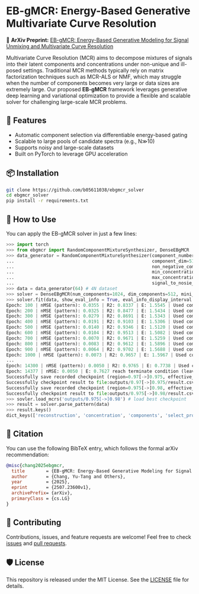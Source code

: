 # EB-gMCR: Energy-Based Generative Multivariate Curve Resolution

📄 **ArXiv Preprint:** [EB-gMCR: Energy-Based Generative Modeling for Signal Unmixing and Multivariate Curve Resolution](https://arxiv.org/abs/2507.23600v1)

Multivariate Curve Resolution (MCR) aims to decompose mixtures of signals into their latent components and concentrations under non-unique and ill-posed settings. Traditional MCR methods typically rely on matrix factorization techniques such as MCR-ALS or NMF, which may struggle when the number of components becomes very large or data sizes are extremely large. Our proposed **EB-gMCR** framework leverages generative deep learning and variational optimization to provide a flexible and scalable solver for challenging large-scale MCR problems.

## 🔑 Features

* Automatic component selection via differentiable energy-based gating
* Scalable to large pools of candidate spectra (e.g., N≫10)
* Supports noisy and large-scale datasets
* Built on PyTorch to leverage GPU acceleration

## 📦 Installation

```bash
git clone https://github.com/b05611038/ebgmcr_solver
cd ebgmcr_solver
pip install -r requirements.txt
```

## 🚀 How to Use

You can apply the EB-gMCR solver in just a few lines:

```python
>>> import torch
>>> from ebgmcr import RandomComponentMixtureSynthesizer, DenseEBgMCR
>>> data_generator = RandomComponentMixtureSynthesizer(component_number=16,
...                                                    component_dim=512,
...                                                    non_negative_component=True,
...                                                    min_concentration=1.,
...                                                    max_concentration=10.,
...                                                    signal_to_nosie_ratio=20.) # SNR in dB
>>> data = data_generator(64) # 4N dataset
>>> solver = DenseEBgMCR(num_components=1024, dim_components=512, mini_batch_size=16, device = torch.device('cuda:0'))
>>> solver.fit(data, show_eval_info = True, eval_info_display_interval = 100, log_dir = 'outputs')
Epoch: 100 | nMSE (pattern): 0.0355 | R2: 0.8337 | E: 1.5545 | Used components: 429
Epoch: 200 | nMSE (pattern): 0.0325 | R2: 0.8477 | E: 1.5434 | Used components: 408
Epoch: 300 | nMSE (pattern): 0.0279 | R2: 0.8691 | E: 1.5343 | Used components: 378
Epoch: 400 | nMSE (pattern): 0.0191 | R2: 0.9103 | E: 1.5306 | Used components: 372
Epoch: 500 | nMSE (pattern): 0.0140 | R2: 0.9346 | E: 1.5120 | Used components: 372
Epoch: 600 | nMSE (pattern): 0.0104 | R2: 0.9513 | E: 1.5082 | Used components: 374
Epoch: 700 | nMSE (pattern): 0.0070 | R2: 0.9671 | E: 1.5259 | Used components: 378
Epoch: 800 | nMSE (pattern): 0.0083 | R2: 0.9612 | E: 1.5896 | Used components: 136
Epoch: 900 | nMSE (pattern): 0.0064 | R2: 0.9702 | E: 1.5688 | Used components: 83
Epoch: 1000 | nMSE (pattern): 0.0073 | R2: 0.9657 | E: 1.5967 | Used components: 45
...
Epoch: 14300 | nMSE (pattern): 0.0050 | R2: 0.9765 | E: 0.7738 | Used components: 22
Epoch: 14377 | nMSE: 0.0050 | E: 0.7627 reach terminate condition (leave converge region).
Successfully save recorded checkpoint (region=0.97[->]0.975, effective_components=19)
Successfully checkpoint result to file:outputs/0.97[->]0.975/result.csv.
Successfully save recorded checkpoint (region=0.975[->]0.98, effective_components=21)
Successfully checkpoint result to file:outputs/0.975[->]0.98/result.csv.
>>> sovler.load_mcrs('outputs/0.975[->]0.98') # load best checkpoint
>>> result = solver.parse_pattern(data)
>>> result.keys()
dict_keys(['reconstruction', 'concentration', 'components', 'select_prob'])
```

## 📖 Citation

You can use the following BibTeX entry, which follows the formal arXiv recommendation:

```bibtex
@misc{chang2025ebgmcr,
  title        = {EB-gMCR: Energy-Based Generative Modeling for Signal Unmixing and Multivariate Curve Resolution},
  author       = {Chang, Yu-Tang and Others},
  year         = {2025},
  eprint       = {2507.23600v1},
  archivePrefix= {arXiv},
  primaryClass = {cs.LG}
}
```

## 🤝 Contributing

Contributions, issues, and feature requests are welcome! Feel free to check [issues](https://github.com/b05611038/ebgmcr_solver/issues) and [pull requests](https://github.com/b05611038/ebgmcr_solver/pulls).

## 🛡 License

This repository is released under the MIT License. See the [LICENSE](./LICENSE) file for details.

